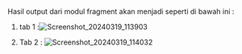 Hasil output dari modul fragment akan menjadi seperti di bawah ini : 
1. tab 1 :![Screenshot_20240319_113903](https://github.com/hack-STACK/Fragment-android/assets/60134671/6db87011-f746-4dc6-8841-e90625966587)

2. Tab 2 : ![Screenshot_20240319_114032](https://github.com/hack-STACK/Fragment-android/assets/60134671/b3abd506-2b8c-42b7-a8d4-ef743919b7fe)
